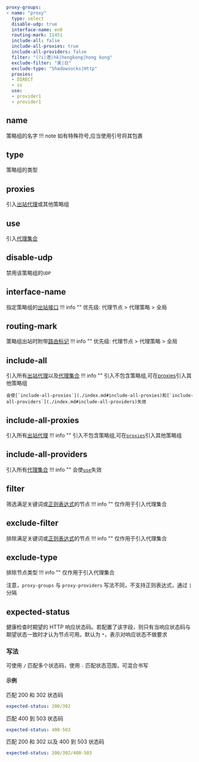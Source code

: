 ```yaml
proxy-groups:
- name: "proxy"
  type: select
  disable-udp: true
  interface-name: en0
  routing-mark: 11451
  include-all: false
  include-all-proxies: true
  include-all-providers: false
  filter: "(?i)港|hk|hongkong|hong kong"
  exclude-filter: "美|日"
  exclude-type: "Shadowsocks|Http"
  proxies:
  - DIRECT
  - ss
  use:
  - provider1
  - provider1
```

## name
策略组的名字
!!! note
    如有特殊符号,应当使用引号将其包裹

## type
策略组的类型

## proxies
引入[出站代理](../proxies/index.md)或其他策略组

## use
引入[代理集合](../proxy-providers/index.md)

## disable-udp

禁用该策略组的`UDP`

## interface-name
指定策略组的[出站接口](../general.md#_11)
!!! info ""
    优先级: 代理节点 > 代理策略 > 全局

## routing-mark
策略组出站时附带[路由标记](../general.md#_12)
!!! info ""
    优先级: 代理节点 > 代理策略 > 全局

## include-all
引入所有[出站代理](../proxies/index.md)以及[代理集合](../proxy-providers/index.md)
!!! info ""
    引入不包含策略组,可在[proxies](./index.md#proxies)引入其他策略组

    会使[`include-all-proxies`](./index.md#include-all-proxies)和[`include-all-providers`](./index.md#include-all-providers)失效

## include-all-proxies
引入所有[出站代理](../proxies/index.md)
!!! info ""
    引入不包含策略组,可在[`proxies`](./index.md#proxies)引入其他策略组

## include-all-providers
引入所有[代理集合](../proxy-providers/index.md)
!!! info ""
    会使[`use`](./index.md#use)失效

## filter
筛选满足关键词或[正则表达式](https://github.com/ziishaned/learn-regex/blob/master/translations/README-cn.md)的节点
!!! info ""
    仅作用于引入代理集合

## exclude-filter
排除满足关键词或[正则表达式](https://github.com/ziishaned/learn-regex/blob/master/translations/README-cn.md)的节点
!!! info ""
    仅作用于引入代理集合

## exclude-type
排除节点类型
!!! info ""
    仅作用于引入代理集合

注意，`proxy-groups` 与 `proxy-providers` 写法不同，不支持正则表达式，通过 `|` 分隔

## expected-status
健康检查时期望的 HTTP 响应状态码。若配置了该字段，则只有当响应状态码与期望状态一致时才认为节点可用。默认为 `*`，表示对响应状态不做要求

### 写法

可使用 `/` 匹配多个状态码，使用 `-` 匹配状态范围，可混合书写

#### 示例

匹配 200 和 302 状态码

```yaml
expected-status: 200/302
```

匹配 400 到 503 状态码

```yaml
expected-status: 400-503
```

匹配 200 和 302 以及 400 到 503 状态码

```yaml
expected-status: 200/302/400-503
```